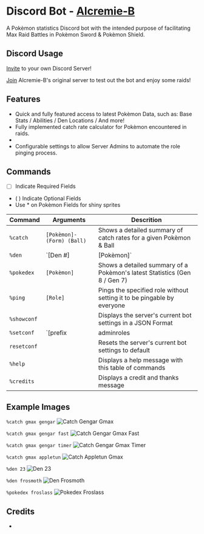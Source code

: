 # Discord Bot - [Alcremie-B](https://media.discordapp.net/attachments/657736140056428549/666530287395667970/icon.png)
A Pokèmon statistics Discord bot with the intended purpose of facilitating Max Raid Battles in Pokèmon Sword & Pokèmon Shield.

## Discord Usage
[Invite](https://discordapp.com/api/oauth2/authorize?client_id=663505910580248587&permissions=334888256&scope=bot) to your own Discord Server!

[Join](https://discordapp.com/invite/pokemonraiders) Alcremie-B's original server to test out the bot and enjoy some raids!

## Features 
* Quick and fully featured access to latest Pokèmon Data, such as: Base Stats / Abilities / Den Locations / And more!
* Fully implemented catch rate calculator for Pokèmon encountered in raids.
* 
* Configurable settings to allow Server Admins to automate the role pinging process.

## Commands
* [ ] Indicate Required Fields
* ( ) Indicate Optional Fields
* Use * on Pokèmon Fields for shiny sprites

| Command       | Arguments                | Descrition                                                                 |
|---------------|--------------------------|----------------------------------------------------------------------------|
| `%catch`      | `[Pokèmon]-(Form) (Ball)`| Shows a detailed summary of catch rates for a given Pokèmon & Ball         |
| `%den`        | `[Den #] | [Pokèmon]`    | Shows a list of Pokèmon that belong to a den including their HAs           |
| `%pokedex`    | `[Pokèmon]`              | Shows a detailed summary of a Pokèmon's latest Statistics (Gen 8 / Gen 7)  |
| `%ping`       | `[Role]`                 | Pings the specified role without setting it to be pingable by everyone     |
| `%showconf`   |                          | Displays the server's current bot settings in a JSON Format                |
| `%setconf`    | `[prefix | adminroles | pingroles] [character | roles]`| Sets the specified setting's value(s)        |
| `resetconf`   |                          | Resets the server's current bot settings to default                        |
| `%help`       |                          | Displays a help message with this table of commands                        |
| `%credits`    |                          | Displays a credit and thanks message                                       |


## Example Images
`%catch gmax gengar`
![Catch Gengar Gmax](https://raphgg.github.io/den-bot/data/readme/catchgengargmax.png)

`%catch gmax gengar fast`
![Catch Gengar Gmax Fast](https://raphgg.github.io/den-bot/data/readme/catchgengarfast.png)

`%catch gmax gengar timer`
![Catch Gengar Gmax Timer](https://raphgg.github.io/den-bot/data/readme/catchgengartimer.png)

`%catch gmax appletun`
![Catch Appletun Gmax](https://raphgg.github.io/den-bot/data/readme/catchappletungmax.png)

`%den 23`
![Den 23](https://raphgg.github.io/den-bot/data/readme/den23.png)

`%den frosmoth`
![Den Frosmoth](https://raphgg.github.io/den-bot/data/readme/denfrosmoth.png)

`%pokedex froslass`
![Pokedex Froslass](https://raphgg.github.io/den-bot/data/readme/pokedexfroslass.png)

## Credits
* 